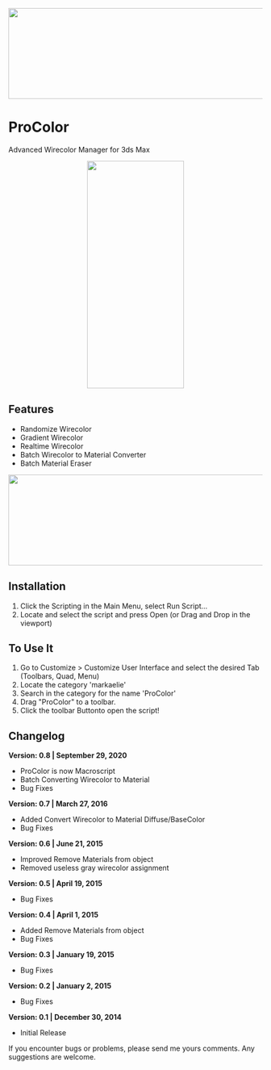 <p align="center">
  <img width="650" height="180" src="https://github.com/markaelie/ProColor/blob/master/Various/ProColor_Blast.gif?raw=true">
</p>

# ProColor
Advanced Wirecolor Manager for 3ds Max

<p align="center">
  <img width="192" height="451" src="https://raw.githubusercontent.com/markaelie/ProColor/master/Various/ProColor_Window.png">
</p>

## Features
- Randomize Wirecolor
- Gradient Wirecolor
- Realtime Wirecolor
- Batch Wirecolor to Material Converter
- Batch Material Eraser

<p align="center">
  <img width="650" height="180" src="https://github.com/markaelie/ProColor/blob/master/Various/ProColor_Gradient.jpg?raw=true">
</p>

## Installation
1. Click the Scripting in the Main Menu, select Run Script...
2. Locate and select the script and press Open (or Drag and Drop in the viewport)

## To Use It
1. Go to Customize > Customize User Interface and select the desired Tab (Toolbars, Quad, Menu)
2. Locate the category 'markaelie'
3. Search in the category for the name 'ProColor'
4. Drag "ProColor" to a toolbar.
5. Click the toolbar Buttonto open the script!



## Changelog
  
__Version: 0.8 | September 29, 2020__
- ProColor is now Macroscript  
- Batch Converting Wirecolor to Material  
- Bug Fixes  
  
__Version: 0.7 | March 27, 2016__  
- Added Convert Wirecolor to Material Diffuse/BaseColor
- Bug Fixes  
  
__Version: 0.6 | June 21, 2015__  
- Improved Remove Materials from object
- Removed useless gray wirecolor assignment  
  
__Version: 0.5 | April 19, 2015__  
- Bug Fixes  
  
__Version: 0.4 | April 1, 2015__  
- Added Remove Materials from object
- Bug Fixes  
  
__Version: 0.3 | January 19, 2015__  
- Bug Fixes  
  
__Version: 0.2 | January 2, 2015__  
- Bug Fixes  
  
__Version: 0.1 | December 30, 2014__  
- Initial Release  


If you encounter bugs or problems, please send me yours comments.
Any suggestions are welcome.
